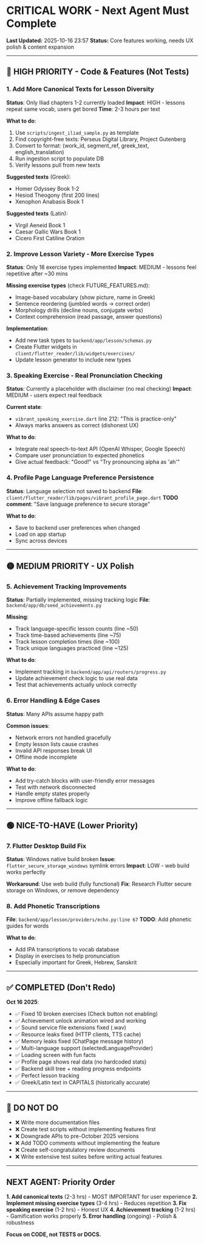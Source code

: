 # CRITICAL WORK - Next Agent Must Complete

**Last Updated:** 2025-10-16 23:57
**Status:** Core features working, needs UX polish & content expansion

---

## 🔴 HIGH PRIORITY - Code & Features (Not Tests)

### 1. Add More Canonical Texts for Lesson Diversity
**Status**: Only Iliad chapters 1-2 currently loaded
**Impact**: HIGH - lessons repeat same vocab, users get bored
**Time**: 2-3 hours per text

**What to do**:
1. Use `scripts/ingest_iliad_sample.py` as template
2. Find copyright-free texts: Perseus Digital Library, Project Gutenberg
3. Convert to format: (work_id, segment_ref, greek_text, english_translation)
4. Run ingestion script to populate DB
5. Verify lessons pull from new texts

**Suggested texts** (Greek):
- Homer Odyssey Book 1-2
- Hesiod Theogony (first 200 lines)
- Xenophon Anabasis Book 1

**Suggested texts** (Latin):
- Virgil Aeneid Book 1
- Caesar Gallic Wars Book 1
- Cicero First Catiline Oration

### 2. Improve Lesson Variety - More Exercise Types
**Status**: Only 18 exercise types implemented
**Impact**: MEDIUM - lessons feel repetitive after ~30 mins

**Missing exercise types** (check FUTURE_FEATURES.md):
- Image-based vocabulary (show picture, name in Greek)
- Sentence reordering (jumbled words → correct order)
- Morphology drills (decline nouns, conjugate verbs)
- Context comprehension (read passage, answer questions)

**Implementation**:
- Add new task types to `backend/app/lesson/schemas.py`
- Create Flutter widgets in `client/flutter_reader/lib/widgets/exercises/`
- Update lesson generator to include new types

### 3. Speaking Exercise - Real Pronunciation Checking
**Status**: Currently a placeholder with disclaimer (no real checking)
**Impact**: MEDIUM - users expect real feedback

**Current state**:
- `vibrant_speaking_exercise.dart` line 212: "This is practice-only"
- Always marks answers as correct (dishonest UX)

**What to do**:
- Integrate real speech-to-text API (OpenAI Whisper, Google Speech)
- Compare user pronunciation to expected phonetics
- Give actual feedback: "Good!" vs "Try pronouncing alpha as 'ah'"

### 4. Profile Page Language Preference Persistence
**Status**: Language selection not saved to backend
**File**: `client/flutter_reader/lib/pages/vibrant_profile_page.dart`
**TODO comment**: "Save language preference to secure storage"

**What to do**:
- Save to backend user preferences when changed
- Load on app startup
- Sync across devices

---

## 🟡 MEDIUM PRIORITY - UX Polish

### 5. Achievement Tracking Improvements
**Status**: Partially implemented, missing tracking logic
**File**: `backend/app/db/seed_achievements.py`

**Missing**:
- Track language-specific lesson counts (line ~50)
- Track time-based achievements (line ~75)
- Track lesson completion times (line ~100)
- Track unique languages practiced (line ~125)

**What to do**:
- Implement tracking in `backend/app/api/routers/progress.py`
- Update achievement check logic to use real data
- Test that achievements actually unlock correctly

### 6. Error Handling & Edge Cases
**Status**: Many APIs assume happy path

**Common issues**:
- Network errors not handled gracefully
- Empty lesson lists cause crashes
- Invalid API responses break UI
- Offline mode incomplete

**What to do**:
- Add try-catch blocks with user-friendly error messages
- Test with network disconnected
- Handle empty states properly
- Improve offline fallback logic

---

## 🟢 NICE-TO-HAVE (Lower Priority)

### 7. Flutter Desktop Build Fix
**Status**: Windows native build broken
**Issue**: `flutter_secure_storage_windows` symlink errors
**Impact**: LOW - web build works perfectly

**Workaround**: Use web build (fully functional)
**Fix**: Research Flutter secure storage on Windows, or remove dependency

### 8. Add Phonetic Transcriptions
**File**: `backend/app/lesson/providers/echo.py:line 67`
**TODO**: Add phonetic guides for words

**What to do**:
- Add IPA transcriptions to vocab database
- Display in exercises to help pronunciation
- Especially important for Greek, Hebrew, Sanskrit

---

## ✅ COMPLETED (Don't Redo)

**Oct 16 2025**:
- ✅ Fixed 10 broken exercises (Check button not enabling)
- ✅ Achievement unlock animation wired and working
- ✅ Sound service file extensions fixed (.wav)
- ✅ Resource leaks fixed (HTTP clients, TTS cache)
- ✅ Memory leaks fixed (ChatPage message history)
- ✅ Multi-language support (selectedLanguageProvider)
- ✅ Loading screen with fun facts
- ✅ Profile page shows real data (no hardcoded stats)
- ✅ Backend skill tree + reading progress endpoints
- ✅ Perfect lesson tracking
- ✅ Greek/Latin text in CAPITALS (historically accurate)

---

## 🚫 DO NOT DO

- ❌ Write more documentation files
- ❌ Create test scripts without implementing features first
- ❌ Downgrade APIs to pre-October 2025 versions
- ❌ Add TODO comments without implementing the feature
- ❌ Create self-congratulatory review documents
- ❌ Write extensive test suites before writing actual features

---

## NEXT AGENT: Priority Order

**1. Add canonical texts** (2-3 hrs) - MOST IMPORTANT for user experience
**2. Implement missing exercise types** (3-4 hrs) - Reduces repetition
**3. Fix speaking exercise** (1-2 hrs) - Honest UX
**4. Achievement tracking** (1-2 hrs) - Gamification works properly
**5. Error handling** (ongoing) - Polish & robustness

**Focus on CODE, not TESTS or DOCS.**

